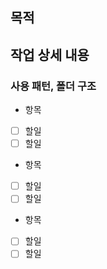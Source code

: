 ## 목적

## 작업 상세 내용
### 사용 패턴, 폴더 구조
-  항목
- [ ] 할일
- [ ] 할일

-  항목
- [ ] 할일
- [ ] 할일

-  항목
- [ ] 할일
- [ ] 할일
